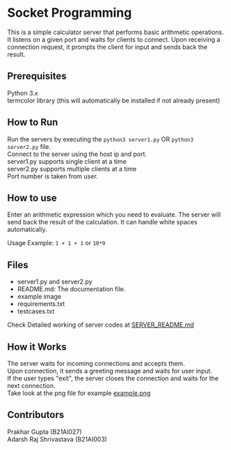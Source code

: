 ﻿# Socket Programming
This is a simple calculator server that performs basic arithmetic operations. It listens on a given port and waits for clients to connect. Upon receiving a connection request, it prompts the client for input and sends back the result.

## Prerequisites
Python 3.x \
termcolor library (this will automatically be installed if not already present)

## How to Run
Run the servers by executing the ```python3 server1.py``` OR ```python3 server2.py``` file. \
Connect to the server using the host ip and port. \
server1.py supports single client at a time \
server2.py supports multiple clients at a time \
Port number is taken from user.

## How to use
Enter an arithmetic expression which you need to evaluate.
The server will send back the result of the calculation.
It can handle white spaces automatically.

Usage Example: ```1 + 1 + 1``` or ```10*9```

## Files
- server1.py and server2.py 
- README.md: The documentation file. 
- example image 
- requirements.txt 
- testcases.txt 

Check Detailed working of server codes at [SERVER_README.md](SERVER_README.md)

## How it Works
The server waits for incoming connections and accepts them. \
Upon connection, it sends a greeting message and waits for user input. \
If the user types "exit", the server closes the connection and waits for the next connection. \
Take look at the png file for example [example.png](example.png)

## Contributors
Prakhar Gupta (B21AI027) \
Adarsh Raj Shrivastava (B21AI003)
